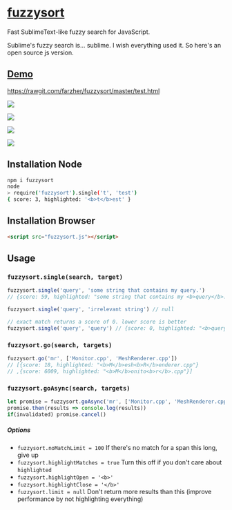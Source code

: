 # [fuzzysort](https://raw.github.com/farzher/fuzzysort/master/fuzzysort.js)

Fast SublimeText-like fuzzy search for JavaScript.

Sublime's fuzzy search is... sublime. I wish everything used it. So here's an open source js version.



## [Demo](https://rawgit.com/farzher/fuzzysort/master/test.html)

https://rawgit.com/farzher/fuzzysort/master/test.html

![](http://i.imgur.com/1M6ZrgS.gif)


![](http://i.imgur.com/dN2cd7z.png)

![](http://i.imgur.com/4kKfMK4.png)

![](http://i.imgur.com/PFIp7WR.png)



## Installation Node

```sh
npm i fuzzysort
node
> require('fuzzysort').single('t', 'test')
{ score: 3, highlighted: '<b>t</b>est' }
```


## Installation Browser

```html
<script src="fuzzysort.js"></script>
```




## Usage

### `fuzzysort.single(search, target)`

```js
fuzzysort.single('query', 'some string that contains my query.')
// {score: 59, highlighted: "some string that contains my <b>query</b>."}

fuzzysort.single('query', 'irrelevant string') // null

// exact match returns a score of 0. lower score is better
fuzzysort.single('query', 'query') // {score: 0, highlighted: "<b>query</b>"}
```

### `fuzzysort.go(search, targets)`

```js
fuzzysort.go('mr', ['Monitor.cpp', 'MeshRenderer.cpp'])
// [{score: 18, highlighted: "<b>M</b>esh<b>R</b>enderer.cpp"}
// ,{score: 6009, highlighted: "<b>M</b>onito<b>r</b>.cpp"}]
```

### `fuzzysort.goAsync(search, targets)`

```js
let promise = fuzzysort.goAsync('mr', ['Monitor.cpp', 'MeshRenderer.cpp'])
promise.then(results => console.log(results))
if(invalidated) promise.cancel()
```

##### Options

 - `fuzzysort.noMatchLimit = 100` If there's no match for a span this long, give up
 - `fuzzysort.highlightMatches = true` Turn this off if you don't care about `highlighted`
 - `fuzzysort.highlightOpen = '<b>'`
 - `fuzzysort.highlightClose = '</b>'`
 - `fuzzysort.limit = null` Don't return more results than this (improve performance by not highlighting everything)
